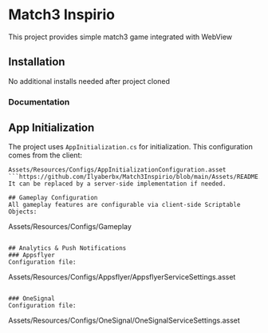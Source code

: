 
# Match3 Inspirio

This project provides simple match3 game integrated with WebView

## Installation

No additional installs needed after project cloned

### Documentation

## App Initialization
The project uses `AppInitialization.cs` for initialization. This configuration comes from the client:
```
Assets/Resources/Configs/AppInitializationConfiguration.asset
```https://github.com/Ilyaberbx/Match3Inspirio/blob/main/Assets/README.md
It can be replaced by a server-side implementation if needed.

## Gameplay Configuration
All gameplay features are configurable via client-side Scriptable Objects:
```
Assets/Resources/Configs/Gameplay
```

## Analytics & Push Notifications
### Appsflyer
Configuration file:  
```
Assets/Resources/Configs/Appsflyer/AppsflyerServiceSettings.asset
```

### OneSignal
Configuration file:  
```
Assets/Resources/Configs/OneSignal/OneSignalServiceSettings.asset
```

